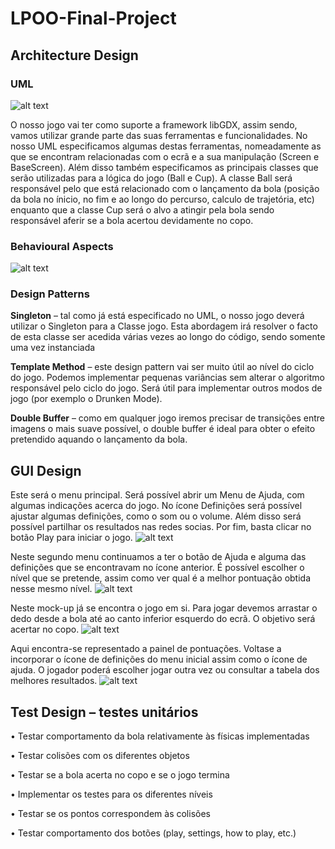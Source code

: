 # LPOO-Final-Project

## Architecture Design

### UML

![alt text](https://github.com/dolfander/LPOO-Final-Project/blob/master/ImagesREADME/uml.png "Logo Title Text 1")

O nosso jogo vai ter como suporte a framework libGDX, assim sendo, vamos utilizar grande parte das suas ferramentas e funcionalidades. No nosso UML especificamos algumas destas ferramentas, nomeadamente as que se encontram relacionadas com o ecrã e a sua manipulação (Screen e BaseScreen). Além disso também especificamos as principais classes que serão utilizadas para a lógica do jogo (Ball e Cup). A classe Ball será responsável pelo que está relacionado com o lançamento da bola (posição da bola no ínicio, no fim e ao longo do percurso, calculo de trajetória, etc) enquanto que a classe Cup será o alvo a atingir pela bola sendo responsável aferir se a bola acertou devidamente no copo.

### Behavioural Aspects

![alt text](https://github.com/dolfander/LPOO-Final-Project/blob/master/ImagesREADME/bahaviour.png "Logo Title Text 2")

### Design Patterns

**Singleton** – tal como já está especificado no UML, o nosso jogo deverá utilizar o Singleton para
a Classe jogo. Esta abordagem irá resolver o facto de esta classe ser acedida várias vezes ao
longo do código, sendo somente uma vez instanciada

**Template Method** – este design pattern vai ser muito útil ao nível do ciclo do jogo. Podemos
implementar pequenas variâncias sem alterar o algoritmo responsável pelo ciclo do jogo. Será
útil para implementar outros modos de jogo (por exemplo o Drunken Mode).

**Double Buffer** – como em qualquer jogo iremos precisar de transições entre imagens o mais
suave possível, o double buffer é ideal para obter o efeito pretendido aquando o lançamento
da bola.

## GUI Design

Este será o menu principal. Será possível abrir um Menu de Ajuda, com algumas indicações acerca do jogo. No ícone Definições será possível ajustar algumas definições, como o som ou o volume. Além disso será possível partilhar os resultados nas redes socias. Por fim, basta clicar no botão Play para iniciar o jogo.
![alt text](https://github.com/dolfander/LPOO-Final-Project/blob/master/ImagesREADME/play.png "Logo Title Text 3")

Neste segundo menu
continuamos a ter o botão de
Ajuda e alguma das definições
que se encontravam no ícone
anterior. É possível escolher o
nível que se pretende, assim
como ver qual é a melhor
pontuação obtida nesse mesmo
nível.
![alt text](https://github.com/dolfander/LPOO-Final-Project/blob/master/ImagesREADME/chooseLevel.png "Logo Title Text 4")

Neste mock-up já se encontra
o jogo em si. Para jogar
devemos arrastar o dedo
desde a bola até ao canto
inferior esquerdo do ecrã. O
objetivo será acertar no copo.
![alt text](https://github.com/dolfander/LPOO-Final-Project/blob/master/ImagesREADME/game.png "Logo Title Text 5")

Aqui encontra-se representado
a painel de pontuações. Voltase
a incorporar o ícone de
definições do menu inicial
assim como o ícone de ajuda. O
jogador poderá escolher jogar
outra vez ou consultar a tabela
dos melhores resultados.
![alt text](https://github.com/dolfander/LPOO-Final-Project/blob/master/ImagesREADME/score.png "Logo Title Text 6")

## Test Design – testes unitários

• Testar comportamento da bola relativamente às físicas implementadas

• Testar colisões com os diferentes objetos

• Testar se a bola acerta no copo e se o jogo termina

• Implementar os testes para os diferentes níveis

• Testar se os pontos correspondem às colisões

• Testar comportamento dos botões (play, settings, how to play, etc.)
